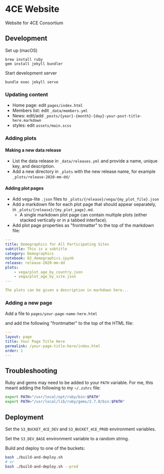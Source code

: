 # 4CE Website
Website for 4CE Consortium

## Development

Set up (macOS)

```
brew install ruby
gem install jekyll bundler
```

Start development server

```
bundle exec jekyll serve
```

### Updating content

- Home page: edit `pages/index.html`
- Members list: edit `_data/members.yml`
- News: edit/add `_posts/{year}-{month}-{day}-your-post-title-here.markdown`
- styles: edit `assets/main.scss`

### Adding plots

#### Making a new data release

- List the data release in `_data/releases.yml` and provide a name, unique key, and description.
- Add a new directory in `_plots` with the new release name, for example `_plots/release-2020-mm-dd/`

#### Adding plot pages

- Add vega-lite `.json` files to `_plots/{release}/vega/{my_plot_file}.json`
- Add a markdown file for each plot page that should appear separately, in `_plots/{release}/{my_plot_page}.md`.
    - A single markdown plot page can contain multiple plots (either stacked vertically or in a tabbed interface).
- Add plot page properties as "frontmatter" to the top of the markdown file:

```yml
---
title: Demographics for All Participating Sites
subtitle: This is a subtitle
category: Demographics
notebook: 02_demographics.ipynb
release: release-2020-mm-dd
plots:
    - vega/plot_age_by_country.json
    - vega/plot_age_by_site.json
---

The plots can be given a description in markdown here...
```

### Adding a new page

Add a file to `pages/your-page-name-here.html`

and add the following "frontmatter" to the top of the HTML file:

```yml
---
layout: page
title: Your Page Title Here
permalink: /your-page-title-here/index.html
order: 1
---
```

## Troubleshooting

Ruby and gems may need to be added to your `PATH` variable.
For me, this meant adding the following to my `~/.zshrc` file:

```sh
export PATH="/usr/local/opt/ruby/bin:$PATH"
export PATH="/usr/local/lib/ruby/gems/2.7.0/bin:$PATH"
```

## Deployment

Set the `S3_BUCKET_4CE_DEV` and `S3_BUCKET_4CE_PROD` environment variables.

Set the `S3_DEV_BASE` environment variable to a random string.

Build and deploy to one of the buckets:

```sh
bash ./build-and-deploy.sh
# or
bash ./build-and-deploy.sh --prod
```
